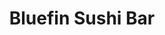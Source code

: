 ---
layout: place
title: "Bluefin Sushi Bar"
permalink: /oregon/portland/bluefin-sushi-bar.html
stateAbbr: OR
stateName: Oregon
cityName: Portland
place_id: ChIJHW7X4tmglVQRFXquN891TlQ
photos:
  - name: >-
      places/ChIJHW7X4tmglVQRFXquN891TlQ/photos/AUy1YQ2hJikXt-3iH7cvCt67KdcUjHKIkMyRRBYoaUeteOoYLQeL1H33NaLr8-2fB77ID2B7R9-sqlIwo9VbljoUKqLABYES7uwqeczKnzqmsz0i79zENq4VQEsNbdZ7fgifxTwm35VkIk1n78leqq57MK9xKKwYXElObu_isFddtlcH6-5ouE7BE8O3fciNwe7PvbHt-k_saM-HJqvAWVGf1jMxhi1EKBn-rOvXUwcM4hY6hpy3gPVAXXkod0UNDLEbGClAbubYZSWCBn8mfKGrT43Fi8Gnsur1qJPY-0hGuuGLjWAZAJLes6FGF3vfOOCF9x9Yn20w8OBVotHsYAct0XYDBrZRPgp_nC8lYzOpQVA2auZai9oaZPYz8OlXOjAzkyswtz6wYBI5JqymZTldLRPtxW33GWKwrOKuyyLkvXo0jG6m
    widthPx: 4032
    heightPx: 3024
    authorAttributions:
      - displayName: Joe Hasty
        uri: https://maps.google.com/maps/contrib/106681107426565125851
        photoUri: >-
          https://lh3.googleusercontent.com/a-/ALV-UjXNzltt75YsemD9Q_vRyyevv7KyLB9avcXRfDzkAvjU7ID4ONLW=s100-p-k-no-mo
    flagContentUri: >-
      https://www.google.com/local/imagery/report/?cb_client=maps_api_places.places_api&image_key=!1e10!2sCIHM0ogKEICAgIDjodyknAE&hl=en-US
    googleMapsUri: >-
      https://www.google.com/maps/place//data=!3m4!1e2!3m2!1sCIHM0ogKEICAgIDjodyknAE!2e10!4m2!3m1!1s0x5495a0d9e2d76e1d:0x544e75cf37ae7a15
  - name: >-
      places/ChIJHW7X4tmglVQRFXquN891TlQ/photos/AUy1YQ1a2-5zI1UnuGyMtaaQNNgeu6Ahoojr6vAcb8ZF_buZe79PXWYVP_pCuy2PEiateSNH-QuenN0hTUqCwLPtyTJV4deGbv5rdjBdAbn1Zj4nzkUHFpYi-nFlePWZFuBXG8Lz5_Kj4_f9Sp_RtZf7Xbi4t1BI_GH7uskK4SojZ1AwAQA8luqI_bpdt9fHEzSz_FRm-7ip7TLAw9kE4zu7ehbIjnuWbTagrHAaUMvPZBE-VaREVqAZ0AjPcG6umcqZb5Mfo1_TUMzCcl8dsU03b86Lus8np2u2xhJ7GwvRm19dey1xgNIPK2CoWaQAOCq0AM1D02-Xpai_J0mmv_FILxcyMAI35AbobEayxC-ik5ijOHJ4_u9vj7vZAlm1Vmm0DOVXLWJmMxuoEVmvaqOYBexvnesOb5-Pj5rvZFbH-Ok
    widthPx: 4032
    heightPx: 3024
    authorAttributions:
      - displayName: Loan Nguyen
        uri: https://maps.google.com/maps/contrib/117818990715865928632
        photoUri: >-
          https://lh3.googleusercontent.com/a-/ALV-UjUsZv0ve97oktNcFzJOO9kZUeWv1WEo9vnUSNm3mevYMjMXFSAq=s100-p-k-no-mo
    flagContentUri: >-
      https://www.google.com/local/imagery/report/?cb_client=maps_api_places.places_api&image_key=!1e10!2sCIHM0ogKEICAgICW4d-yWQ&hl=en-US
    googleMapsUri: >-
      https://www.google.com/maps/place//data=!3m4!1e2!3m2!1sCIHM0ogKEICAgICW4d-yWQ!2e10!4m2!3m1!1s0x5495a0d9e2d76e1d:0x544e75cf37ae7a15
  - name: >-
      places/ChIJHW7X4tmglVQRFXquN891TlQ/photos/AUy1YQ1dsqBUKGNi4Be0Imcg-GrAom-0yq6qYb1e2srgNAHggX_XRlp-LgaVUZD3HxMsVgw-ztvNJldUy5JDP6IGN2G_IV3So8SYJoDTegqTsSJpg2r0HIZcnsGIYHjRR8BNGFXjAOxtuuBRTnYDBipT0bUTSTpK4rZwl3CGU399bHtLV-uubAeXekoodnrrfsDHqxJcVGnkPhBhBHLE6ZJIFOqP8K7fAzDTOThgGhAaU1J2LL9Il5VdE_WKqO_Lq3lbGtUSzbioqu9HzA3LxyauvM3da81pVdYMBBz1LFr4MzAUFuwK21Mh_jlZTct_aPLSdcUScgioBp36CrKnv-HIu_SLv1XXjhzpRmwgJhj4ybxu5kwPoT9UgbO3gDDmzpN7hvXp91KVKlfZ1L5By9BaDj4Gx4h3irLIZw70o4FhmyW-5Qlf
    widthPx: 4800
    heightPx: 3600
    authorAttributions:
      - displayName: Manny Suarez
        uri: https://maps.google.com/maps/contrib/105527312140772972678
        photoUri: >-
          https://lh3.googleusercontent.com/a-/ALV-UjU9HxqKx5VU69-4GMVe26hfJ3vshxkgLzCQsCEn2Dh0rD9zot14=s100-p-k-no-mo
    flagContentUri: >-
      https://www.google.com/local/imagery/report/?cb_client=maps_api_places.places_api&image_key=!1e10!2sCIHM0ogKEICAgICtmLnl9wE&hl=en-US
    googleMapsUri: >-
      https://www.google.com/maps/place//data=!3m4!1e2!3m2!1sCIHM0ogKEICAgICtmLnl9wE!2e10!4m2!3m1!1s0x5495a0d9e2d76e1d:0x544e75cf37ae7a15
  - name: >-
      places/ChIJHW7X4tmglVQRFXquN891TlQ/photos/AUy1YQ2go44Qbpbw_4AS2pgp8d45ceqd40QAJeJQqGeBYSLzaMm3GuxWKGHgrOtpbXfwxD-7sIEbLY8xZD6OR3POsQ2lFhctj7nBDdjFXKj04wvqIiab9StWai8nB5kv6iBNCQ-QeWVqMTf69bXlBV-kFe41HkMXvtG4mcz_Elac3KVaCVZGDYQU50PNoEZyUafMcxmpebcnwf4ZJ9RIuLFyyzTYJ35F4ttAAGAkHfONsODpYafQERpIvCCjyxy4A8rxFMuiMI6QqanXkC_mpX-NzdTGX2GLXyBga3vU1_2m95dlvZdBEUx-tIm5sbe4mrZeET2HxhWs_TrGkbtRAqwMOIhHrayK_hcxG7hG570a3g5142FuvZEagrMubMpm__3lIkua9_2u-FJdBfiC2IoVaYq_47lBUIan5MnrE0-PgR7vHUw
    widthPx: 4080
    heightPx: 3072
    authorAttributions:
      - displayName: Jordan Yettick
        uri: https://maps.google.com/maps/contrib/111778158381923900807
        photoUri: >-
          https://lh3.googleusercontent.com/a-/ALV-UjVbuOJMAGBs3MYYZz2UcoRIbb2SlzGizHq-t_t47FEh28N_vsrJ=s100-p-k-no-mo
    flagContentUri: >-
      https://www.google.com/local/imagery/report/?cb_client=maps_api_places.places_api&image_key=!1e10!2sCIHM0ogKEICAgICh5t21ywE&hl=en-US
    googleMapsUri: >-
      https://www.google.com/maps/place//data=!3m4!1e2!3m2!1sCIHM0ogKEICAgICh5t21ywE!2e10!4m2!3m1!1s0x5495a0d9e2d76e1d:0x544e75cf37ae7a15
  - name: >-
      places/ChIJHW7X4tmglVQRFXquN891TlQ/photos/AUy1YQ1qmC3fFt_YlA__7U02S2rXoww_EGQ1zEyU1xcwUabLmwbkJ3hRmzWAPI-E8igB34eIojITUXvkVX1wfN4A03xue1MKFWGVjA7GPfhlzUsKdnYI2Po6hRmadqntaKmAq3mi6Tl8JDtP5Ffua-XBZaWrNQXl5cf_JAsLb8zsjaihJhUOYvfkm3BfV4uflNhKf4IaKQS6lu6x5HJHU_RcyTgtp9RgqqCNVwICW5R0xgTP1H3-_cHXr3JWD2d8Nw0i4F5W_CLV0ZgQYd_3YU6IKoCKqjkt3MNbJj83giGic6PrP2lcJE5tGbchlWQnmh3luBtRwl9mGmlRsXLs9sayVi-4szv7pjSOGpGR9RNGhzP-Bxza-8dXS16AwBGDoNVcLhJqL7xHA_En4Cw6t6tLEEMv1tihGz1HI1xe2tFiQuQDjA
    widthPx: 3024
    heightPx: 4032
    authorAttributions:
      - displayName: Zuhair Khatib
        uri: https://maps.google.com/maps/contrib/114603314640941516399
        photoUri: >-
          https://lh3.googleusercontent.com/a-/ALV-UjXLzWddP1c7g1up4xV49a3EXQpmA0S9hYq8CB19z4nz9Fz7-Fs=s100-p-k-no-mo
    flagContentUri: >-
      https://www.google.com/local/imagery/report/?cb_client=maps_api_places.places_api&image_key=!1e10!2sCIHM0ogKEICAgICy27DoVQ&hl=en-US
    googleMapsUri: >-
      https://www.google.com/maps/place//data=!3m4!1e2!3m2!1sCIHM0ogKEICAgICy27DoVQ!2e10!4m2!3m1!1s0x5495a0d9e2d76e1d:0x544e75cf37ae7a15
  - name: >-
      places/ChIJHW7X4tmglVQRFXquN891TlQ/photos/AUy1YQ3ZhBkEbgu2ecdYmkC3fofQ1ynYAv7u9ClkcZEUaUjpZOU_YAT-IYYfh2R0gkC81AwIQpGlV27diKS2jXe_rmGBXrwVtkZnNBNMERNfIf9WAukY-mw9Lh8CNoJ-EuqEsGlR0nVzxZz-1fnkcEUg7bHb79TwEvVlaDi9-QpXnoJnSVPg0nHDxO3nQq50Qdb5KlSjukCmifNJuXRA1Jsr5HUFif09iDQUj8cBH3zeLZhzDZtETvblRT2_pwTA4SMLwirvdErTUEO0yvux6VvXmnca6nfanKHDBD-oWAaico6n8L69VNebXKTupfXigJE-fYjshGleWE82Tod9BdEWHivlQSVoHaHAhl001Iqht2Au_qRvFjqOs-CN3n9TTPDkBADIIPvZZtHBEYNn0msA8q1EvuD5THHMrz5WIQgB-jUgcDE6
    widthPx: 4000
    heightPx: 1800
    authorAttributions:
      - displayName: Ned
        uri: https://maps.google.com/maps/contrib/103940597552698846673
        photoUri: >-
          https://lh3.googleusercontent.com/a-/ALV-UjWbFFex9FPAFDkKgnA8CSjUxfdXrzoY487xeZEDokmwzStbmFAkJQ=s100-p-k-no-mo
    flagContentUri: >-
      https://www.google.com/local/imagery/report/?cb_client=maps_api_places.places_api&image_key=!1e10!2sCIHM0ogKEICAgICGidS5tQE&hl=en-US
    googleMapsUri: >-
      https://www.google.com/maps/place//data=!3m4!1e2!3m2!1sCIHM0ogKEICAgICGidS5tQE!2e10!4m2!3m1!1s0x5495a0d9e2d76e1d:0x544e75cf37ae7a15
  - name: >-
      places/ChIJHW7X4tmglVQRFXquN891TlQ/photos/AUy1YQ33U-Sj3oDdF2LqXH0vM5fzbnf0RMiZJH3QDhMFp5bv7rJvnUClACFHFVtp_Gh2b8bM5CmX5bIAi7tXDcBp5bn3-JrU2xaNKJoyLqtrLu8jgNPDAQ0y0fSqPQlauX8LF7bst6aDLlfJWAQBk2l2oAL8B73hrNCCqWji5XE3FKq0nPFqsyItwplp580uXOoPA4qvAb1cjA2ltUMbQ4QWRIbxTWMg9bCjrnTeoRlgYDzRIMr_PozLI8NVRl3Ivmti_FP-_O9sDFREQx3BJtz8xz44OkuvTQQFxWpkDkZdiDg_GJnvhhwTZNFnc4fkmoyO2P9eut5lIkKDECBkTKNnqreBRb2iRAhGpJoIhQclHG78vmNvzy_5BkVGV3gry4oYmwL-7WiwUcsWNTgL_qCFvsNFOQn7hs6nNDli0cO_heWRvg
    widthPx: 4048
    heightPx: 3036
    authorAttributions:
      - displayName: Sarah McD
        uri: https://maps.google.com/maps/contrib/111238832645025946555
        photoUri: >-
          https://lh3.googleusercontent.com/a-/ALV-UjXfi9xxEg2En2qzsPAFbwoT8BBPmMUNxcvDeEIsT3axOENkp-1R=s100-p-k-no-mo
    flagContentUri: >-
      https://www.google.com/local/imagery/report/?cb_client=maps_api_places.places_api&image_key=!1e10!2sCIHM0ogKEICAgICknvurQg&hl=en-US
    googleMapsUri: >-
      https://www.google.com/maps/place//data=!3m4!1e2!3m2!1sCIHM0ogKEICAgICknvurQg!2e10!4m2!3m1!1s0x5495a0d9e2d76e1d:0x544e75cf37ae7a15
  - name: >-
      places/ChIJHW7X4tmglVQRFXquN891TlQ/photos/AUy1YQ2P3RUqTUyqflvh5w_pmH2l7zbzDlT-gyTTmvRYMsAa5W5vqFqBaJu0Vr_DyGCktmGEqPW_7CJOzhuO5WNIBR6IZ7jFHCIWkNXusY01f6MoGl-BJOn7TJYSsuafgMNUC_7K53NmrflVtm8eOfX9XAT63NXAalLvHroS0sFf-vsK-mpXwmg3d88eJSgNFV2H_ow_hYhp1G3_jSxEJRrjOzPJVg1fWKOEaluCJhkttFQSDkV563W7FRm8B7a_eW63HMelpPuWu3fIuPq8-uJTZv0nhOaBOWSjr9omIF-BMHxg0_tbo7orChhjccemyAfASll7414H2xXTDUhW3Vqkkx7asZtQg_fDgz4_CWits2GvXF9Xnq4xrGd8nNRhmFYVegVcKx-dQ2XC-XKz3oe_glAztBhIVqjQ4oOg1zw6FKn5GFwF
    widthPx: 4032
    heightPx: 3024
    authorAttributions:
      - displayName: Jerry Luciano
        uri: https://maps.google.com/maps/contrib/110230336672403521260
        photoUri: >-
          https://lh3.googleusercontent.com/a-/ALV-UjU6SjRV4jQnwRSj9MAbjTVr_rweHB-HSy41XTD2_79UpU9FARP9=s100-p-k-no-mo
    flagContentUri: >-
      https://www.google.com/local/imagery/report/?cb_client=maps_api_places.places_api&image_key=!1e10!2sCIHM0ogKEICAgICM9KSr_AE&hl=en-US
    googleMapsUri: >-
      https://www.google.com/maps/place//data=!3m4!1e2!3m2!1sCIHM0ogKEICAgICM9KSr_AE!2e10!4m2!3m1!1s0x5495a0d9e2d76e1d:0x544e75cf37ae7a15
  - name: >-
      places/ChIJHW7X4tmglVQRFXquN891TlQ/photos/AUy1YQ02pStHEoohmnEupE6PADhZZMBb4jQOBPb_kwPRUzfGwwRp90xdedRIcgCUGuhXWBEmKUA7kRV_iWTRHAvh_JTcO4-lvL1v4BQSDx2d9hIhLcAguwL3iXhbOrh4bbtSPdaRIOUMbYXMwFhVB73Ts4k_DLQO6429e3Q_BLYKnNZ2ikzKYHyz--s-glbuaOUUpk-AqNz0_6ZrMfbPPN-A9kwUfSPkz1GsNNPgGkR6BxmO5q2ixw2Ms6J11veeW2AceXuj0WwoBIVEiTD1qMsWbnUtT0hiAEbayyXt4HyUrSz4NgiBFRaLMSlYo7czWoUW2uMDh4mS1ny-Q_9LBrh0atC-M6iMhDZ3t-SIIIlGL0czbhwzAe1Zb0TPAbDYD_dbywpIFRifyFviqhGqxmw2h3Kvm4sKdwL0HBCqlp_yT8Q
    widthPx: 2048
    heightPx: 1536
    authorAttributions:
      - displayName: Steven Leslie Johnson
        uri: https://maps.google.com/maps/contrib/100395759006574209843
        photoUri: >-
          https://lh3.googleusercontent.com/a-/ALV-UjUOQY6n3XjxP03_n23smcd9_FGhp8XJVbNOo1Iqk3-JkwqHxpCmnw=s100-p-k-no-mo
    flagContentUri: >-
      https://www.google.com/local/imagery/report/?cb_client=maps_api_places.places_api&image_key=!1e10!2sCIHM0ogKEICAgICE0vuOJQ&hl=en-US
    googleMapsUri: >-
      https://www.google.com/maps/place//data=!3m4!1e2!3m2!1sCIHM0ogKEICAgICE0vuOJQ!2e10!4m2!3m1!1s0x5495a0d9e2d76e1d:0x544e75cf37ae7a15
  - name: >-
      places/ChIJHW7X4tmglVQRFXquN891TlQ/photos/AUy1YQ30xCmoHNp2dRjXGUyozPy5RA3pY597izaYMGsWdo6l8ZffkVQKjBbFFzE9yNLtrqVsUoEyWZXZepD3lBRH2-7hp9GoCS9z7_Hi_ExogZ-0Eq3iq4Chhh_7oB1XTW1f3axE3Wt_IxN58kYW9fS56huTjWZxuLXGwbfntKRqcRt0uz2cQm6qPJ8pqhIzv0w-XyNmyRyFP6Xk8r2l2DkkAV_CwA7US7r7s8fqqrrajT5uvMyftEnLapQFuqnsgwMqbjg-vsU5aEj2pQL7KiLQjFbxY83cci2T4QiHBTTSFY00BfMqyfYYvbS-9H90upk9tKchKBQCpE38PHN72-x-5mGN0iUBVij5W1TkeMbV96wf4lx7PMYlHxy4KstvNRIFH6cl53mTxlL7uGRoWqeElA3bUUaM-rvDF2y_HFEkrIg
    widthPx: 4032
    heightPx: 2268
    authorAttributions:
      - displayName: Ryan R
        uri: https://maps.google.com/maps/contrib/108895963576912201245
        photoUri: >-
          https://lh3.googleusercontent.com/a-/ALV-UjXuV5AiysknWBfwXsz-qQdMJ70iSPdDMIgoVVxOOyf5XvsOWXXw6w=s100-p-k-no-mo
    flagContentUri: >-
      https://www.google.com/local/imagery/report/?cb_client=maps_api_places.places_api&image_key=!1e10!2sCIHM0ogKEICAgICckYyaQQ&hl=en-US
    googleMapsUri: >-
      https://www.google.com/maps/place//data=!3m4!1e2!3m2!1sCIHM0ogKEICAgICckYyaQQ!2e10!4m2!3m1!1s0x5495a0d9e2d76e1d:0x544e75cf37ae7a15
address: 4138 NE Broadway, Portland, OR 97232, USA
street: 4138 NE Broadway
city: Portland
state: OR
zip: '97232'
country: USA
neighborhood: Hollywood
latitude: '45.535028'
longitude: '-122.620511'
accessibility_options:
  wheelchairAccessibleParking: true
  wheelchairAccessibleEntrance: true
  wheelchairAccessibleSeating: true
business_status: OPERATIONAL
name: Bluefin Sushi Bar
google_maps_links:
  directionsUri: >-
    https://www.google.com/maps/dir//''/data=!4m7!4m6!1m1!4e2!1m2!1m1!1s0x5495a0d9e2d76e1d:0x544e75cf37ae7a15!3e0
  placeUri: https://maps.google.com/?cid=6074922480222239253
  writeAReviewUri: >-
    https://www.google.com/maps/place//data=!4m3!3m2!1s0x5495a0d9e2d76e1d:0x544e75cf37ae7a15!12e1
  reviewsUri: >-
    https://www.google.com/maps/place//data=!4m4!3m3!1s0x5495a0d9e2d76e1d:0x544e75cf37ae7a15!9m1!1b1
  photosUri: >-
    https://www.google.com/maps/place//data=!4m3!3m2!1s0x5495a0d9e2d76e1d:0x544e75cf37ae7a15!10e5
primary_type: Sushi Restaurant
opening_hours:
  regular: null
  current: null
secondary_opening_hours:
  regular:
    weekdayDescriptions: null
    type: null
  current:
    weekdayDescriptions: null
    type: null
phone: null
price_level: null
price_range: null
rating: null
rating_count: 0
website: null
description: null
reviews: null
parking_options: null
payment_options: null
allow_dogs: null
curbside_pickup: null
delivery: null
dine_in: null
good_for_children: null
good_for_groups: null
good_for_sports: null
live_music: null
menu_for_children: null
outdoor_seating: null
reservable: null
restroom: null
serves_beer: null
serves_breakfast: null
serves_brunch: null
serves_cocktails: null
serves_coffee: null
serves_dinner: null
serves_dessert: null
serves_lunch: null
serves_vegetarian_food: null
serves_wine: null
takeout: null
slug: Bluefin-Sushi-Bar

---